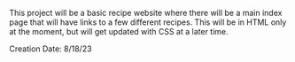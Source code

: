This project will be a basic recipe website where there will be a main index page that will have links to a few different recipes. This will be in HTML only at the moment, but will get updated with CSS at a later time.

Creation Date: 8/18/23